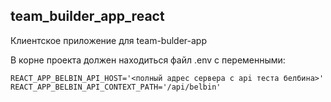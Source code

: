 ## team_builder_app_react

Клиентское приложение для team-bulder-app

В корне проекта должен находиться файл .env с переменными:

```.env
REACT_APP_BELBIN_API_HOST='<полный адрес сервера с api теста белбина>'
REACT_APP_BELBIN_API_CONTEXT_PATH='/api/belbin'
```